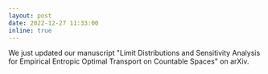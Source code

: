 ```yaml
---
layout: post
date: 2022-12-27 11:33:00
inline: true
---
```


We just updated our manuscript "Limit Distributions and Sensitivity Analysis for Empirical Entropic Optimal Transport on Countable Spaces" on arXiv.  
